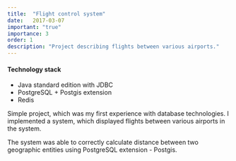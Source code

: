 ```yaml
---
title:  "Flight control system"
date:   2017-03-07
important: "true"
importance: 3
order: 1
description: "Project describing flights between various airports."
---
```

#### Technology stack

*   Java standard edition with JDBC
*   PostgreSQL + Postgis extension
*   Redis

Simple project, which was my first experience with database technologies.
I implemented a system, which displayed flights between various airports in the system.

The system was able to correctly calculate distance between two geographic entities using PostgreSQL extension - Postgis.




